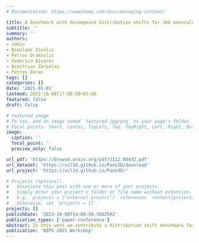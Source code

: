 ```yaml
---
# Documentation: https://wowchemy.com/docs/managing-content/

title: A benchmark with decomposed distribution shifts for 360 monocular depth estimation
subtitle: ''
summary: ''
authors:
- admin
- Nikolaos Zioulis
- Petros Drakoulis
- Federico Alvarez
- Dimitrios Zarpalas
- Petros Daras
tags: []
categories: []
date: '2021-01-01'
lastmod: 2023-10-08T17:08:59+03:00
featured: false
draft: false

# Featured image
# To use, add an image named `featured.jpg/png` to your page's folder.
# Focal points: Smart, Center, TopLeft, Top, TopRight, Left, Right, BottomLeft, Bottom, BottomRight.
image:
  caption: ''
  focal_point: ''
  preview_only: false

url_pdf: 'https://browse.arxiv.org/pdf/2112.00432.pdf'
url_dataset: 'https://vcl3d.github.io/Pano3D/download'
url_project: 'https://vcl3d.github.io/Pano3D/'

# Projects (optional).
#   Associate this post with one or more of your projects.
#   Simply enter your project's folder or file name without extension.
#   E.g. `projects = ["internal-project"]` references `content/project/deep-learning/index.md`.
#   Otherwise, set `projects = []`.
projects: []
publishDate: '2023-10-08T14:08:58.508250Z'
publication_types: ['paper-conference']
abstract: In this work we contribute a distribution shift benchmark for a computer vision task; monocular depth estimation. Our differentiation is the decomposition of the wider distribution shift of uncontrolled testing on in-the-wild data, to three distinct distribution shifts. Specifically, we generate data via synthesis and analyze them to produce covariate (color input), prior (depth output) and concept (their relationship) distribution shifts. We also synthesize combinations and show how each one is indeed a different challenge to address, as stacking them produces increased performance drops and cannot be addressed horizontally using standard approaches.
publication: 'NIPS 2021 Workshop'
---
```


